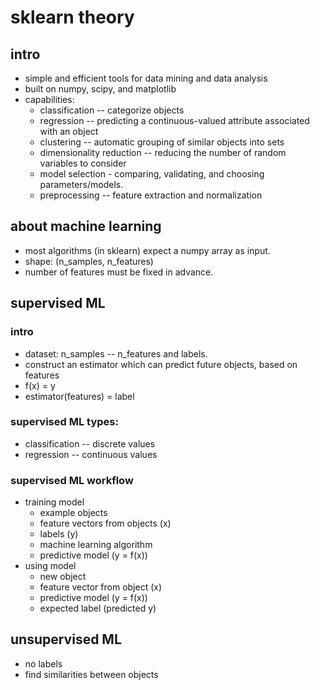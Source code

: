 # sklearn theory

## intro

- simple and efficient tools for data mining and data analysis
- built on numpy, scipy, and matplotlib
- capabilities:
  - classification -- categorize objects
  - regression -- predicting a continuous-valued attribute associated with an object
  - clustering -- automatic grouping of similar objects into sets
  - dimensionality reduction -- reducing the number of random variables to consider
  - model selection - comparing, validating, and choosing parameters/models.
  - preprocessing -- feature extraction and normalization

## about machine learning

- most algorithms (in sklearn) expect a numpy array as input. 
- shape: (n_samples, n_features)
- number of features must be fixed in advance.

## supervised ML

### intro

- dataset: n_samples -- n_features and labels.
- construct an estimator which can predict future objects, based on features
- f(x) = y
- estimator(features) = label

### supervised ML types:

- classification -- discrete values
- regression -- continuous values

### supervised ML workflow

- training model
  - example objects
  - feature vectors from objects (x)
  - labels (y)
  - machine learning algorithm
  - predictive model (y = f(x))
- using model
  - new object
  - feature vector from object (x)
  - predictive model (y = f(x))
  - expected label (predicted y)

## unsupervised ML

- no labels
- find similarities between objects

